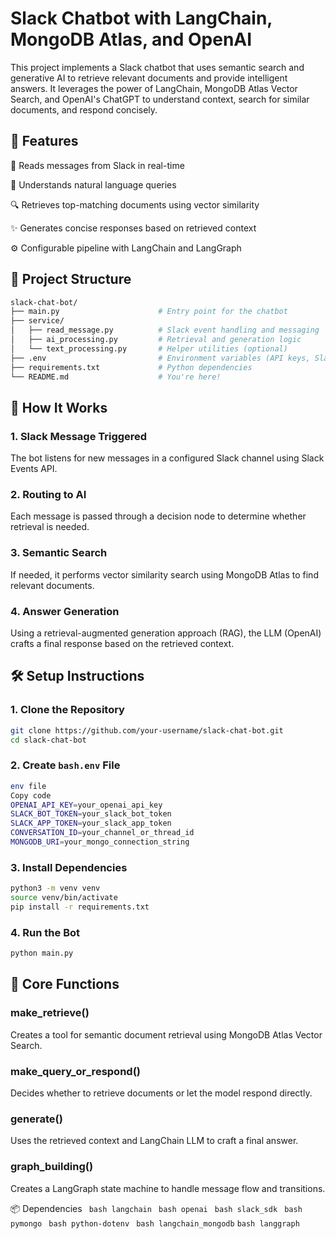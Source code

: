 # Slack Chatbot with LangChain, MongoDB Atlas, and OpenAI
This project implements a Slack chatbot that uses semantic search and generative AI to retrieve relevant documents and provide intelligent answers. It leverages the power of LangChain, MongoDB Atlas Vector Search, and OpenAI's ChatGPT to understand context, search for similar documents, and respond concisely.

## 🔧 Features
💬 Reads messages from Slack in real-time

🧠 Understands natural language queries

🔍 Retrieves top-matching documents using vector similarity

✨ Generates concise responses based on retrieved context

⚙️ Configurable pipeline with LangChain and LangGraph

## 🧱 Project Structure
```bash
slack-chat-bot/
├── main.py                      # Entry point for the chatbot
├── service/
│   ├── read_message.py          # Slack event handling and messaging
│   ├── ai_processing.py         # Retrieval and generation logic
│   └── text_processing.py       # Helper utilities (optional)
├── .env                         # Environment variables (API keys, Slack tokens)
├── requirements.txt             # Python dependencies
└── README.md                    # You're here!
```

## 🚀 How It Works
### 1. Slack Message Triggered
The bot listens for new messages in a configured Slack channel using Slack Events API.

### 2. Routing to AI
Each message is passed through a decision node to determine whether retrieval is needed.

### 3. Semantic Search
If needed, it performs vector similarity search using MongoDB Atlas to find relevant documents.

### 4. Answer Generation
Using a retrieval-augmented generation approach (RAG), the LLM (OpenAI) crafts a final response based on the retrieved context.

## 🛠️ Setup Instructions
### 1. Clone the Repository
```bash
git clone https://github.com/your-username/slack-chat-bot.git
cd slack-chat-bot
```

### 2. Create ```bash.env``` File
``` bash 
env file
Copy code
OPENAI_API_KEY=your_openai_api_key
SLACK_BOT_TOKEN=your_slack_bot_token
SLACK_APP_TOKEN=your_slack_app_token
CONVERSATION_ID=your_channel_or_thread_id
MONGODB_URI=your_mongo_connection_string
```

### 3. Install Dependencies
``` bash
python3 -m venv venv
source venv/bin/activate
pip install -r requirements.txt
```

### 4. Run the Bot
``` bash
python main.py
```

## 🧠 Core Functions
### make_retrieve()
Creates a tool for semantic document retrieval using MongoDB Atlas Vector Search.

### make_query_or_respond()
Decides whether to retrieve documents or let the model respond directly.

### generate()
Uses the retrieved context and LangChain LLM to craft a final answer.

### graph_building()
Creates a LangGraph state machine to handle message flow and transitions.

📦 Dependencies
``` bash langchain```
``` bash openai```
``` bash slack_sdk```
``` bash pymongo```
``` bash python-dotenv```
``` bash langchain_mongodb```
```bash langgraph```



